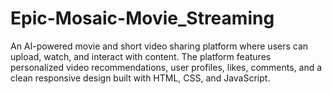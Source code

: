 # Epic-Mosaic-Movie_Streaming
An AI-powered movie and short video sharing platform where users can upload, watch, and interact with content. The platform features personalized video recommendations, user profiles, likes, comments, and a clean responsive design built with HTML, CSS, and JavaScript.
